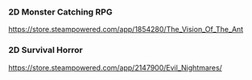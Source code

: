 ###  2D Monster Catching RPG 
 https://store.steampowered.com/app/1854280/The_Vision_Of_The_Ant   

### 2D Survival Horror  
https://store.steampowered.com/app/2147900/Evil_Nightmares/




